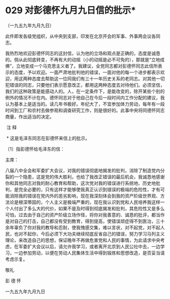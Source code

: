 # 029 对彭德怀九月九日信的批示*

（一九五九年九月九日）

此件即发各级党组织，从中央到支部，印发在北京开会的军事、外事两会议各同志。

我热烈地欢迎彭德怀同志的这封信，认为他的立场和观点是正确的，态度是诚恳的。倘从此彻底转变，不再有大的动摇（小的动摇是必不可免的），那就是“立地成佛”，立地变成一个马克思主义者了。我建议，全党同志都对彭德怀同志此信所表示的态度，予以欢迎。一面严肃地批判他的错误，一面对他的每一个进步都表示欢迎，用这两种态度去帮助这一位同我们有三十一年历史关系的老同志。对其他一切犯错误的同志，只要他们表示愿意改正，都用这两种态度去对待他们。必须坚信，我们的这种政策是能感动人的。人，在一定条件下，是能改变的，除开某些个别的例外的情况不计在内。德怀同志对于他自己在今后一段时间内工作分配的建议，我认为基本上是适当的。读几年书极好。年纪大了，不宜参加体力劳动，每年有一段时间到工厂和农村去做参观和调查研究工作，则是很好的。此事中央将同德怀同志商量，作出适当的决定。

 注 释

 * 这是毛泽东同志在彭德怀来信上的批示。

〔1〕指彭德怀给毛泽东的信：

主席：

八届八中全会和军委扩大会议，对我的错误彻底地揭发的批判，消除了制造党内分裂的一个隐患，这是党的伟大胜利，也给了我改正错误的最后机会，我诚恳地感谢你和其他同志对我的耐心教育和帮助，这次党对我的错误进行系统地、历史地批判，是完全必要的，只有这样才能够使我真正认识到错误的极端的危险性，才有可能消除我的错误在党内外的恶劣影响，现在我深刻体会到我的资产阶级世界观、方法论是根深蒂固的，个人主义是极端严重的，现在我认识到党和人民培养我这样一个人付出了多么大的代价，如果不是及时得到彻底揭发和批判，其危险性又是多么可怕，过去由于自己的资产阶级立场作怪，将你对我善意的、诚恳的批评，都当作是对自己的打击，自己都没有受到教育，得到提高，使错误顽症得不到医治，三十余年辜负了你对我的教导和忍耐，使我愧感交集，难以言状，对不起党，对不起人民，也对不起你，今后必须下大功夫继续彻底反省自己的错误，努力学习马列主义理论，来改造自己的思想，保证晚年不再做危害党和人民的事情，为此请求中央考虑，在军委扩大会议以后，请允许我学习，或者离开北京到人民公社中去，一边学习，一边参加劳动，以便在劳动人民集体生活中得到锻炼和思想改造，是否妥当请考虑示复。

敬礼

彭 德 怀

一九五九年九月九日